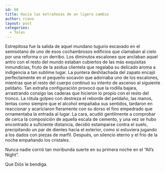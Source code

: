 ```yaml
---
id: 60
title: Hacia las extrañezas de un ligero cambio
author: rcano
layout: post
categories:
  - Tales
---
```

<div style="clear: both; text-align: center;">
</div>

Estrepitosa fue la salida de aquel mundano tugurio excavado en el semisótano de uno de esos cochambrosos edificios que clamaban al cielo por una reforma o un derribo. Los diminutos escalones que anclaban aquel antro con el resto del mundo estaban cubiertos de las más exquisitas inmundicias, fruto de la asidua clientela que regalaba su delicado aroma a indigencia a tan sublime lugar. La puntera deshilachada del zapato encajó perfectamente en el pequeño socavón que adornaba uno de los escalones, mientras que el resto del cuerpo continuó su intento de ascenso al siguiente peldaño. Tan extraña configuración provocó que la rodilla bajara, arrastrando consigo las caderas que hicieron lo propio con el resto del tronco. La rótula golpeo con destreza el reborde del peldaño, las manos, lentas como siempre que el alcohol empañaba sus sentidos, tardaron en reaccionar y acariciaron fieramente con su dorso el fino empedrado que ornamentaba la entrada al lugar. La cara, acudió gentilmente a comprobar de cerca la composición de aquella escala de cemento, y una vez se hubo encontrado a suficiente distancia, decidió estamparse contra el suelo, precipitando un par de dientes hacia el exterior, como si estuviera jugando a los dados con piezas de marfil. Después, un silencio eterno y el frío de la noche empañando los cristales.

Nunca nadie corrió tan moribunda suerte en su primera noche en el &#8220;All&#8217;s Night&#8221;.

Que Diós le bendiga.
